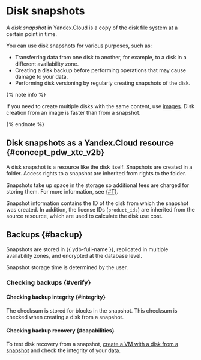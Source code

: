 # Disk snapshots

_A disk snapshot_ in Yandex.Cloud is a copy of the disk file system at a certain point in time.

You can use disk snapshots for various purposes, such as:

- Transferring data from one disk to another, for example, to a disk in a different availability zone.
- Creating a disk backup before performing operations that may cause damage to your data.
- Performing disk versioning by regularly creating snapshots of the disk.

{% note info %}

If you need to create multiple disks with the same content, use [images](images.md). Disk creation from an image is faster than from a snapshot.

{% endnote %}

## Disk snapshots as a Yandex.Cloud resource {#concept_pdw_xtc_v2b}

A disk snapshot is a resource like the disk itself. Snapshots are created in a folder. Access rights to a snapshot are inherited from rights to the folder.

Snapshots take up space in the storage so additional fees are charged for storing them. For more information, see [{#T}](../pricing.md).

Snapshot information contains the ID of the disk from which the snapshot was created. In addition, the license IDs (`product_ids`) are inherited from the source resource, which are used to calculate the disk use cost.

## Backups {#backup}

Snapshots are stored in {{ ydb-full-name }}, replicated in multiple availability zones, and encrypted at the database level.

Snapshot storage time is determined by the user.

### Checking backups {#verify}

#### Checking backup integrity {#integrity}

The checksum is stored for blocks in the snapshot. This checksum is checked when creating a disk from a snapshot.

#### Checking backup recovery {#capabilities}

To test disk recovery from a snapshot, [create a VM with a disk from a snapshot](../operations/vm-create/create-from-snapshots.md) and check the integrity of your data.

